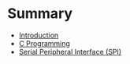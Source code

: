 # Summary

* [Introduction](README.md)
* [C Programming](c-programming.md)
* [Serial Peripheral Interface \(SPI\)](serial-peripheral-interface-spi.md)


